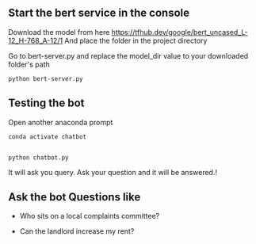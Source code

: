 
## Start the bert service in the console
Download the model from here https://tfhub.dev/google/bert_uncased_L-12_H-768_A-12/1
And place the folder in the project directory

Go to bert-server.py and replace the model_dir value to your downloaded folder's path
```
python bert-server.py
```

## Testing the bot
Open another anaconda prompt 
```
conda activate chatbot


python chatbot.py
```
It will ask you query. Ask your question and it will be answered.!


## Ask the bot Questions like

* Who sits on a local complaints committee?

* Can the landlord increase my rent?
